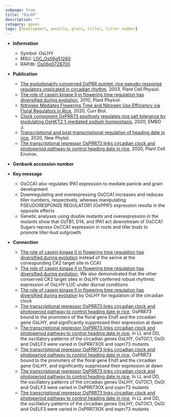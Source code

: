 ```yaml
---
subpage: true
title: "OsLHY"
description: ""
category: genes
tags: [development, panicle, grain, tiller, tiller number]
---
```


* **Information**  
    + Symbol: OsLHY  
    + MSU: [LOC_Os06g51260](http://rice.plantbiology.msu.edu/cgi-bin/ORF_infopage.cgi?orf=LOC_Os06g51260)  
    + RAPdb: [Os06g0728700](http://rapdb.dna.affrc.go.jp/viewer/gbrowse_details/irgsp1?name=Os06g0728700)  

* **Publication**  
    + [The evolutionarily conserved OsPRR quintet: rice pseudo-response regulators implicated in circadian rhythm](http://www.ncbi.nlm.nih.gov/pubmed?term=The+evolutionarily+conserved+OsPRR+quintet:+rice+pseudo-response+regulators+implicated+in+circadian+rhythm%5BTitle%5D), 2003, Plant Cell Physiol.
    + [The role of casein kinase II in flowering time regulation has diversified during evolution](http://www.ncbi.nlm.nih.gov/pubmed?term=The+role+of+casein+kinase+II+in+flowering+time+regulation+has+diversified+during+evolution%5BTitle%5D), 2010, Plant Physiol.
    + [Nitrogen Mediates Flowering Time and Nitrogen Use Efficiency via Floral Regulators in Rice](http://www.ncbi.nlm.nih.gov/pubmed?term=Nitrogen+Mediates+Flowering+Time+and+Nitrogen+Use+Efficiency+via+Floral+Regulators+in+Rice%5BTitle%5D), 2020, Curr Biol.
    + [Clock component OsPRR73 positively regulates rice salt tolerance by modulating OsHKT2;1-mediated sodium homeostasis](http://www.ncbi.nlm.nih.gov/pubmed?term=Clock+component+OsPRR73+positively+regulates+rice+salt+tolerance+by+modulating+OsHKT2;1-mediated+sodium+homeostasis%5BTitle%5D), 2020, EMBO J.
    + [Transcriptional and post-transcriptional regulation of heading date in rice](http://www.ncbi.nlm.nih.gov/pubmed?term=Transcriptional+and+post-transcriptional+regulation+of+heading+date+in+rice%5BTitle%5D), 2020, New Phytol.
    + [The transcriptional repressor OsPRR73 links circadian clock and photoperiod pathway to control heading date in rice](http://www.ncbi.nlm.nih.gov/pubmed?term=The+transcriptional+repressor+OsPRR73+links+circadian+clock+and+photoperiod+pathway+to+control+heading+date+in+rice%5BTitle%5D), 2020, Plant Cell Environ.

* **Genbank accession number**  

* **Key message**  
    + OsCCA1 also regulates IPA1 expression to mediate panicle and grain development
    + Downregulating and overexpressing OsCCA1 increases and reduces tiller numbers, respectively, whereas manipulating PSEUDORESPONSE REGULATOR1 (OsPPR1) expression results in the opposite effects
    + Genetic analyses using double mutants and overexpression in the mutants show that OsTB1, D14, and IPA1 act downstream of OsCCA1 Sugars repress OsCCA1 expression in roots and tiller buds to promote tiller-bud outgrowth

* **Connection**  
    + [The role of casein kinase II in flowering time regulation has diversified during evolution](a+CCA1+ortholog+in+rice) instead of the serine at the corresponding CK2 target site in CCA1
    + [The role of casein kinase II in flowering time regulation has diversified during evolution](http://www.ncbi.nlm.nih.gov/pubmed?term=The+role+of+casein+kinase+II+in+flowering+time+regulation+has+diversified+during+evolution%5BTitle%5D), We also demonstrated that the other conserved CK2 target sites in OsLHY conferred robust rhythmic expression of OsLHY-LUC under diurnal conditions
    + [The role of casein kinase II in flowering time regulation has diversified during evolution](a+rice+ortholog+of+the+Arabidopsis+TOC1/PRR1+gene) by OsLHY for regulation of the circadian clock
    + [The transcriptional repressor OsPRR73 links circadian clock and photoperiod pathway to control heading date in rice](http://www.ncbi.nlm.nih.gov/pubmed?term=The+transcriptional+repressor+OsPRR73+links+circadian+clock+and+photoperiod+pathway+to+control+heading+date+in+rice%5BTitle%5D),  OsPRR73 bound to the promoters of the floral gene Ehd1 and the circadian gene OsLHY, and significantly suppressed their expression at dawn
    + [The transcriptional repressor OsPRR73 links circadian clock and photoperiod pathway to control heading date in rice](http://www.ncbi.nlm.nih.gov/pubmed?term=The+transcriptional+repressor+OsPRR73+links+circadian+clock+and+photoperiod+pathway+to+control+heading+date+in+rice%5BTitle%5D),  In LL and DD, the oscillatory patterns of the circadian genes OsLHY, OsTOC1, OsGI and OsELF3 were varied in OsPRR73OX and osprr73 mutants
    + [The transcriptional repressor OsPRR73 links circadian clock and photoperiod pathway to control heading date in rice](http://www.ncbi.nlm.nih.gov/pubmed?term=The+transcriptional+repressor+OsPRR73+links+circadian+clock+and+photoperiod+pathway+to+control+heading+date+in+rice%5BTitle%5D),  OsPRR73 bound to the promoters of the floral gene Ehd1 and the circadian gene OsLHY, and significantly suppressed their expression at dawn
    + [The transcriptional repressor OsPRR73 links circadian clock and photoperiod pathway to control heading date in rice](http://www.ncbi.nlm.nih.gov/pubmed?term=The+transcriptional+repressor+OsPRR73+links+circadian+clock+and+photoperiod+pathway+to+control+heading+date+in+rice%5BTitle%5D),  In LL and DD, the oscillatory patterns of the circadian genes OsLHY, OsTOC1, OsGI and OsELF3 were varied in OsPRR73OX and osprr73 mutants
    + [The transcriptional repressor OsPRR73 links circadian clock and photoperiod pathway to control heading date in rice](http://www.ncbi.nlm.nih.gov/pubmed?term=The+transcriptional+repressor+OsPRR73+links+circadian+clock+and+photoperiod+pathway+to+control+heading+date+in+rice%5BTitle%5D),  In LL and DD, the oscillatory patterns of the circadian genes OsLHY, OsTOC1, OsGI and OsELF3 were varied in OsPRR73OX and osprr73 mutants



